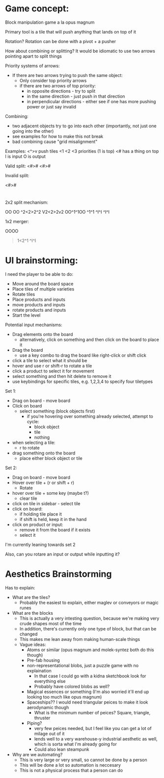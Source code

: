 # Game concept:

Block manipulation game a la opus magnum

Primary tool is a tile that will push anything that lands on top of it

Rotation?
Rotation can be done with a pivot + a pusher

How about combining or splitting?
It would be idiomatic to use two arrows pointing apart to split things

Priority systems of arrows:
 * If there are two arrows trying to push the same object:
   * Only consider top priority arrows
   * if there are two arrows of top priority:
     * in opposite directions - try to split
     * in the same direction - just push in that direction
     * in perpendicular directions - either see if one has more pushing power or just say invalid

Combining:
 * two adjacent objects try to go into each other (importantly, not just one going into the other)
 * see examples for how to make this not break
 * bad combining cause "grid misalignment"

Examples:
<^>v push tiles
<1 <2 <3 priorities (1 is top)
<# has a thing on top
I is input
O is output

Valid split:
<#>#
<#>#

Invalid split:

<#>#
 # #

2x2 split mechanism:

OO    OO
^2<2>2^2
V2<2>2v2
OO^1^1OO
  ^1^1
  ^I^I
  ^I^I

1x2 merger:

  OOOO
>1<2^1
^I^I


# UI brainstorming:

I need the player to be able to do:
 * Move around the board space
 * Place tiles of multiple varieties
 * Rotate tiles
 * Place products and inputs
 * move products and inputs
 * rotate products and inputs
 * Start the level

Potential input mechanisms:
 * Drag elements onto the board
   * alternatively, click on something and then click on the board to place it
 * Drag the board
   * use a key combo to drag the board like right-click or shift click
 * click a tile to select what it should be
 * hover and use r or shift-r to rotate a tile
 * click a product to select it for movement
 * select something and then hit delete to remove it
 * use keybindings for specific tiles, e.g. 1,2,3,4 to specify four tiletypes

Set 1:
 * Drag on board - move board
 * Click on board
   * select something (block objects first)
     * if you're hovering over something already selected, attempt to cycle:
       * block object
       * tile
       * nothing
 * when selecting a tile:
   * r to rotate
 * drag something onto the board
   * place either block object or tile

Set 2:
 * Drag on board - move board
 * Hover over tile + (r or shift + r)
   * Rotate
 * hover over tile + some key (maybe t?)
   * clear tile
 * click on tile in sidebar - select tile
 * click on board:
   * if holding tile place it
   * if shift is held, keep it in the hand
 * click on product or input:
   * remove it from the board if it exists
   * select it

I'm currently leaning towards set 2

Also, can you rotare an input or output while inputting it?

# Aesthetics Brainstorming
Has to explain:
 * What are the tiles?
   * Probably the easiest to explain, either maglev or conveyors or magic runes
 * What are the blocks
   * This is actually a very intesting question, because we're making very crude shapes most of the time
   * In addition, there's currently only one type of block, but that can be changed
   * This makes me lean away from making human-scale things
   * Vague ideas:
     * Atoms or similar (opus magnum and molek-syntez both do this though)
     * Pre-fab housing
     * non-representational blobs, just a puzzle game with no explaination
       * In that case I could go with a kidna sketchbook look for everything else
       * Probably have colored blobs as well?
     * Magical essences or something (I'm also worried it'll end up looking too much like opus magnum)
     * Spaceships?? I would need triangular peices to make it look aerodynamic though
       * What is the minimum number of peices? Square, triangle, thruster
     * Piping?
       * very few peices needed, but I feel like you can get a lot of milage out of it
       * lends well to a very warehouse-y industrial aesthetic as well, which is sorta what I'm already going for
       * Could also lean steampunk
 * Why are we automating?
   * This is very large or very small, so cannot be done by a person
   * This will be done a lot so automation is neccesary
   * This is not a physical process that a person can do

